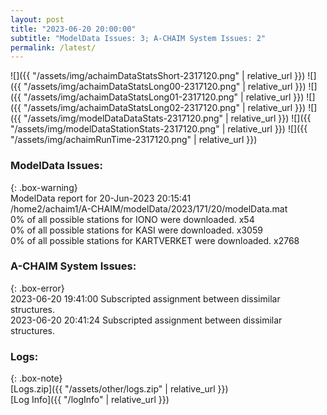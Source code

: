 ```yaml
---
layout: post
title: "2023-06-20 20:00:00"
subtitle: "ModelData Issues: 3; A-CHAIM System Issues: 2"
permalink: /latest/
---
```


![]({{ "/assets/img/achaimDataStatsShort-2317120.png" | relative_url }})
![]({{ "/assets/img/achaimDataStatsLong00-2317120.png" | relative_url }})
![]({{ "/assets/img/achaimDataStatsLong01-2317120.png" | relative_url }})
![]({{ "/assets/img/achaimDataStatsLong02-2317120.png" | relative_url }})
![]({{ "/assets/img/modelDataDataStats-2317120.png" | relative_url }})
![]({{ "/assets/img/modelDataStationStats-2317120.png" | relative_url }})
![]({{ "/assets/img/achaimRunTime-2317120.png" | relative_url }})


### ModelData Issues:  
  
{: .box-warning}  
 ModelData report for 20-Jun-2023 20:15:41   
 /home2/achaim1/A-CHAIM/modelData/2023/171/20/modelData.mat   
 0% of all possible stations for IONO were downloaded. x54   
 0% of all possible stations for KASI were downloaded. x3059   
 0% of all possible stations for KARTVERKET were downloaded. x2768   
  
### A-CHAIM System Issues:  
  
{: .box-error}  
2023-06-20 19:41:00 Subscripted assignment between dissimilar structures.  
2023-06-20 20:41:24 Subscripted assignment between dissimilar structures.  

### Logs:  
  
{: .box-note}  
[Logs.zip]({{ "/assets/other/logs.zip" | relative_url }})  
[Log Info]({{ "/logInfo" | relative_url }})  
